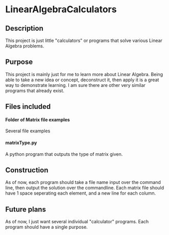 # LinearAlgebraCalculators
## Description
This project is just little "calculators" or programs that solve various Linear Algebra problems.

## Purpose
This project is mainly just for me to learn more about Linear Algebra. Being able to take a new idea or concept, deconstruct it, then apply it is a great way to demonstrate learning. I am sure there are other very similar programs that already exist.

## Files included
#### Folder of Matrix file examples
Several file examples
#### matrixType.py
A python program that outputs the type of matrix given.

## Construction
As of now, each program should take a file name input over the command line, then output the solution over the commandline. Each matrix file should have 1 space seperating each element, and a new line for each column.

## Future plans
As of now, I just want several individual "calculator" programs. Each program should have a single purpose.
